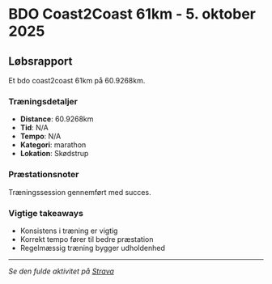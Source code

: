 # BDO Coast2Coast 61km - 5. oktober 2025

## Løbsrapport

Et bdo coast2coast 61km på 60.9268km.

### Træningsdetaljer

- **Distance**: 60.9268km
- **Tid**: N/A
- **Tempo**: N/A
- **Kategori**: marathon
- **Lokation**: Skødstrup

### Præstationsnoter

Træningssession gennemført med succes.

### Vigtige takeaways

- Konsistens i træning er vigtig
- Korrekt tempo fører til bedre præstation
- Regelmæssig træning bygger udholdenhed

---

_Se den fulde aktivitet på [Strava](https://www.strava.com/activities/14865068277)_
